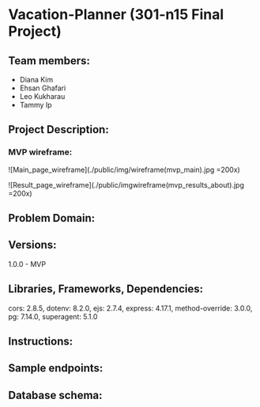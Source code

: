 # Vacation-Planner (301-n15 Final Project)

## Team members:
  - Diana Kim
  - Ehsan Ghafari
  - Leo Kukharau
  - Tammy Ip

## Project Description:
  ### MVP wireframe:
  ![Main_page_wireframe](./public/img/wireframe(mvp_main).jpg =200x)

  ![Result_page_wireframe](./public/imgwireframe(mvp_results_about).jpg =200x)

## Problem Domain:


## Versions:

  1.0.0 - MVP

## Libraries, Frameworks, Dependencies:

  cors: 2.8.5,
  dotenv: 8.2.0,
  ejs: 2.7.4,
  express: 4.17.1,
  method-override: 3.0.0,
  pg: 7.14.0,
  superagent: 5.1.0

## Instructions:


## Sample endpoints:


## Database schema:

